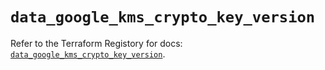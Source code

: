 # `data_google_kms_crypto_key_version`

Refer to the Terraform Registory for docs: [`data_google_kms_crypto_key_version`](https://www.terraform.io/docs/providers/google/d/kms_crypto_key_version).
